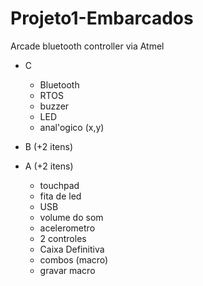 # Projeto1-Embarcados
Arcade bluetooth controller via Atmel

- C
    - Bluetooth
    - RTOS
    - buzzer
    - LED 
    - anal'ogico (x,y)
    
- B (+2 itens)
- A (+2 itens)
   - touchpad
   - fita de led
   - USB
   - volume do som
   - acelerometro
   - 2 controles
   - Caixa Definitiva
   - combos (macro)
   - gravar macro
